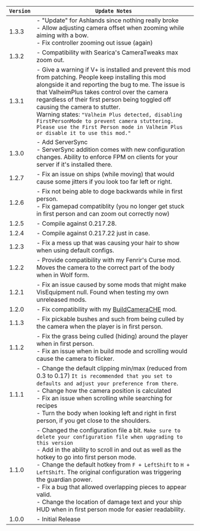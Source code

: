 | `Version` | `Update Notes`                                                                                                                                                                                                                                                                                                                                                                                                                                                                                                                                  |
|-----------|-------------------------------------------------------------------------------------------------------------------------------------------------------------------------------------------------------------------------------------------------------------------------------------------------------------------------------------------------------------------------------------------------------------------------------------------------------------------------------------------------------------------------------------------------|
| 1.3.3     | - "Update" for Ashlands since nothing really broke <br/> - Allow adjusting camera offset when zooming while aiming with a bow. <br/> - Fix controller zooming out issue (again)                                                                                                                                                                                                                                                                                                                                                                 |
| 1.3.2     | - Compatibility with Searica's CameraTweaks max zoom out.                                                                                                                                                                                                                                                                                                                                                                                                                                                                                       |
| 1.3.1     | - Give a warning if V+ is installed and prevent this mod from patching. People keep installing this mod alongside it and reporting the bug to me. The issue is that ValheimPlus takes control over the camera regardless of their first person being toggled off causing the camera to stutter.<br/> Warning states: `"Valheim Plus detected, disabling FirstPersonMode to prevent camera stuttering. Please use the First Person mode in Valheim Plus or disable it to use this mod."`                                                         |
| 1.3.0     | - Add ServerSync<br/> - ServerSync addition comes with new configuration changes. Ability to enforce FPM on clients for your server if it's installed there.                                                                                                                                                                                                                                                                                                                                                                                    |
| 1.2.7     | - Fix an issue on ships (while moving) that would cause some jitters if you look too far left or right.                                                                                                                                                                                                                                                                                                                                                                                                                                         |
| 1.2.6     | - Fix not being able to doge backwards while in first person. <br/>- Fix gamepad compatiblity (you no longer get stuck in first person and can zoom out correctly now)                                                                                                                                                                                                                                                                                                                                                                          |
| 1.2.5     | - Compile against 0.217.28.                                                                                                                                                                                                                                                                                                                                                                                                                                                                                                                     |
| 1.2.4     | - Compile against 0.217.22 just in case.                                                                                                                                                                                                                                                                                                                                                                                                                                                                                                        |
| 1.2.3     | - Fix a mess up that was causing your hair to show when using default configs.                                                                                                                                                                                                                                                                                                                                                                                                                                                                  |
| 1.2.2     | - Provide compatibility with my Fenrir's Curse mod. Moves the camera to the correct part of the body when in Wolf form.                                                                                                                                                                                                                                                                                                                                                                                                                         |
| 1.2.1     | - Fix an issue caused by some mods that might make VisEquipment null. Found when testing my own unreleased mods.                                                                                                                                                                                                                                                                                                                                                                                                                                |
| 1.2.0     | - Fix compatibility with my [BuildCameraCHE](https://valheim.thunderstore.io/package/Azumatt/Build_Camera_Custom_Hammers_Edition/) mod.                                                                                                                                                                                                                                                                                                                                                                                                         |
| 1.1.3     | - Fix pickable bushes and such from being culled by the camera when the player is in first person.                                                                                                                                                                                                                                                                                                                                                                                                                                              |
| 1.1.2     | - Fix the grass being culled (hiding) around the player when in first person.<br/> - Fix an issue when in build mode and scrolling would cause the camera to flicker.                                                                                                                                                                                                                                                                                                                                                                           |
| 1.1.1     | - Change the default clipping min/max (reduced from 0.3 to 0.17) `It is recommended that you set to defaults and adjust your preference from there`. <br/> - Change how the camera position is calculated<br/> - Fix an issue when scrolling while searching for recipes<br/> - Turn the body when looking left and right in first person, if you get close to the shoulders.                                                                                                                                                                   |
| 1.1.0     | - Changed the configuration file a bit. `Make sure to delete your configuration file when upgrading to this version`<br/> - Add in the ability to scroll in and out as well as the hotkey to go into first person mode.<br/> - Change the default hotkey from `F + LeftShift` to `H + LeftShift`. The original configuration was triggering the guardian power.<br/> - Fix a bug that allowed overlapping pieces to appear valid.<br/> - Change the location of damage text and your ship HUD when in first person mode for easier readability. |
| 1.0.0     | - Initial Release                                                                                                                                                                                                                                                                                                                                                                                                                                                                                                                               |